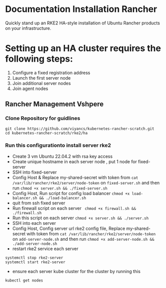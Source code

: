 # Documentation Installation Rancher

Quickly stand up an  RKE2 HA-style installation of Ubuntu Rancher products on your infrastructure.

# Setting up an HA cluster requires the following steps:

1. Configure a fixed registration address
2. Launch the first server node
3. Join additional server nodes
4. Join agent nodes

## Rancher Management Vshpere
### Clone Repository for guidlines
```
git clone https://github.com/viyancs/kubernetes-rancher-scratch.git
cd kubernetes-rancher-scratch/rke2/ha
```
### Run this configurationto install server rke2
- Create 3 vm Ubuntu 22.04.2  with rsa key access 
- Create unique hostname in each server node , put 1 node for fixed-server
- SSH into fixed-server 
- Config Host & Replace my-shared-secret with token from ```cat /var/lib/rancher/rke2/server/node-token``` on ```fixed-server.sh``` and then run ``` chmod +x server.sh && ./fixed-server.sh ```
- Config Host, Run script for config load balancer ``` chmod +x load-balancer.sh && ./load-balancer.sh ```
- quit from ssh fixed server
- Run firewall script on each server ``` chmod +x firewall.sh && ./firewall.sh```
- Run this script on each server ``` chmod +x server.sh && ./server.sh ``` 
- SSH into each server 
- Config Host, Config server url rke2 config file, Replace my-shared-secret with token from ```cat /var/lib/rancher/rke2/server/node-token``` on ```add-server-node.sh``` and then run ``` chmod +x add-server-node.sh && ./add-server-node.sh ```
- restart rke2 service each server 
```
systemctl stop rke2-server
systemctl start rke2-server
```
- ensure each server kube cluster for the cluster by running this
```
kubectl get nodes 
```



